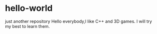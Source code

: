 # hello-world
just another repository
Hello everybody,I like C++ and 3D games.
I will try my best to learn them.
